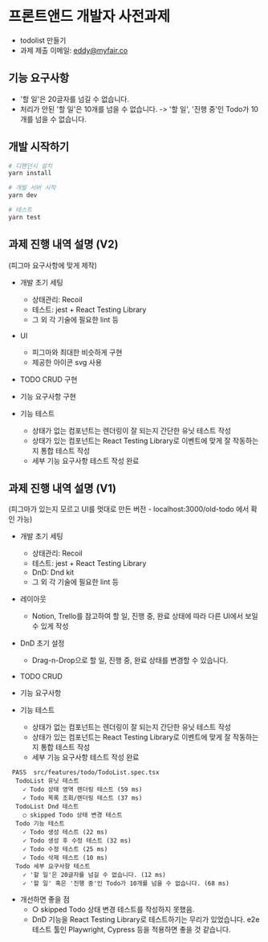 # 프론트앤드 개발자 사전과제

- todolist 만들기
- 과제 제출 이메일: eddy@myfair.co

## 기능 요구사항

- '할 일'은 20글자를 넘길 수 없습니다.
- 처리가 안된 '할 일'은 10개를 넘을 수 없습니다.
  -> '할 일', '진행 중'인 Todo가 10개를 넘을 수 없습니다.

## 개발 시작하기

```bash
# 디펜던시 설치
yarn install

# 개발 서버 시작
yarn dev

# 테스트
yarn test
```

## 과제 진행 내역 설명 (V2)

(피그마 요구사항에 맞게 제작)

- 개발 초기 세팅
  - 상태관리: Recoil
  - 테스트: jest + React Testing Library
  - 그 외 각 기술에 필요한 lint 등

- UI
  - 피그마와 최대한 비슷하게 구현
  - 제공한 아이콘 svg 사용
  
- TODO CRUD 구현
- 기능 요구사항 구현

- 기능 테스트
  - 상태가 없는 컴포넌트는 렌더링이 잘 되는지 간단한 유닛 테스트 작성
  - 상태가 있는 컴포넌트는 React Testing Library로 이벤트에 맞게 잘 작동하는지 통합 테스트 작성
  - 세부 기능 요구사항 테스트 작성 완료

## 과제 진행 내역 설명 (V1)

(피그마가 있는지 모르고 UI를 멋대로 만든 버전 - localhost:3000/old-todo 에서 확인 가능)

- 개발 초기 세팅
  - 상태관리: Recoil
  - 테스트: jest + React Testing Library
  - DnD: Dnd kit
  - 그 외 각 기술에 필요한 lint 등

- 레이아웃
  - Notion, Trello를 참고하여 할 일, 진행 중, 완료 상태에 따라 다른 UI에서 보일 수 있게 작성

- DnD 초기 설정
  - Drag-n-Drop으로 할 일, 진행 중, 완료 상태를 변경할 수 있습니다.

- TODO CRUD
- 기능 요구사항

- 기능 테스트
  - 상태가 없는 컴포넌트는 렌더링이 잘 되는지 간단한 유닛 테스트 작성
  - 상태가 있는 컴포넌트는 React Testing Library로 이벤트에 맞게 잘 작동하는지 통합 테스트 작성
  - 세부 기능 요구사항 테스트 작성 완료

```text
 PASS  src/features/todo/TodoList.spec.tsx
  TodoList 유닛 테스트
    ✓ Todo 상태 영역 렌더링 테스트 (59 ms)
    ✓ Todo 목록 조회/렌더링 테스트 (37 ms)
  TodoList Dnd 테스트
    ○ skipped Todo 상태 변경 테스트
  Todo 기능 테스트
    ✓ Todo 생성 테스트 (22 ms)
    ✓ Todo 생성 후 수정 테스트 (32 ms)
    ✓ Todo 수정 테스트 (25 ms)
    ✓ Todo 삭제 테스트 (10 ms)
  Todo 세부 요구사항 테스트
    ✓ '할 일'은 20글자를 넘길 수 없습니다. (12 ms)
    ✓ '할 일' 혹은 '진행 중'인 Todo가 10개를 넘을 수 없습니다. (68 ms)
```

- 개선하면 좋을 점
  - ○ skipped Todo 상태 변경 테스트를 작성하지 못했음.
  - DnD 기능을 React Testing Library로 테스트하기는 무리가 있었습니다. e2e 테스트 툴인 Playwright, Cypress 등을 적용하면 좋을 것 같습니다.
